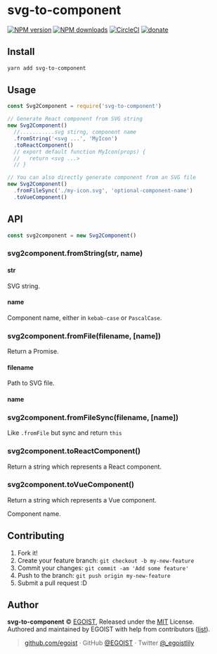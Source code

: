 
# svg-to-component

[![NPM version](https://img.shields.io/npm/v/svg-to-component.svg?style=flat)](https://npmjs.com/package/svg-to-component) [![NPM downloads](https://img.shields.io/npm/dm/svg-to-component.svg?style=flat)](https://npmjs.com/package/svg-to-component) [![CircleCI](https://circleci.com/gh/egoist/svg-to-component/tree/master.svg?style=shield)](https://circleci.com/gh/egoist/svg-to-component/tree/master)  [![donate](https://img.shields.io/badge/$-donate-ff69b4.svg?maxAge=2592000&style=flat)](https://github.com/egoist/donate)

## Install

```bash
yarn add svg-to-component
```

## Usage

```js
const Svg2Component = require('svg-to-component')

// Generate React component from SVG string
new Svg2Component()
  //...........svg stirng, component name
  .fromString('<svg ...', 'MyIcon')
  .toReactComponent()
  // export default function MyIcon(props) {
  //   return <svg ...>
  // }

// You can also directly generate component from an SVG file
new Svg2Component()
  .fromFileSync('./my-icon.svg', 'optional-component-name')
  .toVueComponent()
```

## API

```js
const svg2component = new Svg2Component()
```

### svg2component.fromString(str, name)

#### str

SVG string.

#### name

Component name, either in `kebab-case` or `PascalCase`.

### svg2component.fromFile(filename, [name])

Return a Promise.

#### filename

Path to SVG file.

#### name

### svg2component.fromFileSync(filename, [name])

Like `.fromFile` but sync and return `this`

### svg2component.toReactComponent()

Return a string which represents a React component.

### svg2component.toVueComponent()

Return a string which represents a Vue component.

Component name.

## Contributing

1. Fork it!
2. Create your feature branch: `git checkout -b my-new-feature`
3. Commit your changes: `git commit -am 'Add some feature'`
4. Push to the branch: `git push origin my-new-feature`
5. Submit a pull request :D


## Author

**svg-to-component** © [EGOIST](https://github.com/egoist), Released under the [MIT](./LICENSE) License.<br>
Authored and maintained by EGOIST with help from contributors ([list](https://github.com/egoist/svg-to-component/contributors)).

> [github.com/egoist](https://github.com/egoist) · GitHub [@EGOIST](https://github.com/egoist) · Twitter [@_egoistlily](https://twitter.com/_egoistlily)
